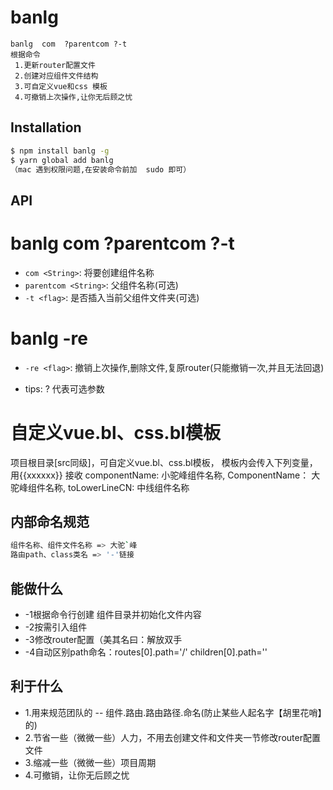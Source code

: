 
# banlg
```
banlg  com  ?parentcom ?-t
根据命令
 1.更新router配置文件
 2.创建对应组件文件结构
 3.可自定义vue和css 模板
 4.可撤销上次操作,让你无后顾之忧

``` 

## Installation

```bash
$ npm install banlg -g 
$ yarn global add banlg
（mac 遇到权限问题,在安装命令前加  sudo 即可）
```

## API
# banlg  com   ?parentcom   ?-t
* `com <String>`: 将要创建组件名称 
* `parentcom <String>`: 父组件名称(可选)
* `-t <flag>`: 是否插入当前父组件文件夹(可选)
# banlg  -re
* `-re <flag>`: 撤销上次操作,删除文件,复原router(只能撤销一次,并且无法回退)


* tips: ? 代表可选参数
# 自定义vue.bl、css.bl模板
项目根目录[src同级]，可自定义vue.bl、css.bl模板，
模板内会传入下列变量，用{{xxxxxx}} 接收
   componentName: 小驼峰组件名称,
   ComponentName： 大驼峰组件名称, 
   toLowerLineCN: 中线组件名称

## 内部命名规范
```bash
组件名称、组件文件名称 => 大驼`峰
路由path、class类名 => '-'链接
```


## 能做什么
* -1根据命令行创建 组件目录并初始化文件内容
* -2按需引入组件
* -3修改router配置（美其名曰：解放双手
* -4自动区别path命名：routes[0].path='/'   children[0].path='' 

## 利于什么
* 1.用来规范团队的 -- 组件.路由.路由路径.命名(防止某些人起名字【胡里花哨】的)
* 2.节省一些（微微一些）人力，不用去创建文件和文件夹一节修改router配置文件
* 3.缩减一些（微微一些）项目周期
* 4.可撤销，让你无后顾之忧
